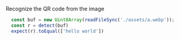 Recognize the QR code from the image

```ts
  const buf = new Uint8Array(readFileSync('./assets/a.webp'));
  const r = detect(buf)
  expect(r).toEqual(['hello world'])
```